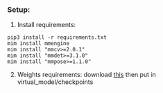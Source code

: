 ### Setup:
1. Install requirements:
```
pip3 install -r requirements.txt
mim install mmengine
mim install "mmcv>=2.0.1"
mim install "mmdet>=3.1.0"
mim install "mmpose>=1.1.0"
 ```

2. Weights requirements:
download [this](https://dl.fbaipublicfiles.com/segment_anything/sam_vit_h_4b8939.pth) then put in virtual_model/checkpoints